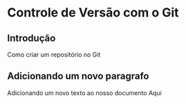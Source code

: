 # Controle de Versão com o Git

## Introdução

Como criar um repositório no Git

## Adicionando um novo paragrafo

Adicionando um novo texto ao nosso documento Aqui